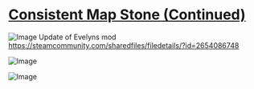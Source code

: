 # [Consistent Map Stone (Continued)]()

![Image](https://i.imgur.com/buuPQel.png)
Update of Evelyns mod https://steamcommunity.com/sharedfiles/filedetails/?id=2654086748

![Image](https://i.imgur.com/pufA0kM.png)
	
![Image](https://i.imgur.com/Z4GOv8H.png)
